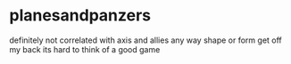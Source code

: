 # planesandpanzers
definitely not correlated with axis and allies any way shape or form get off my back its hard to think of a good game
